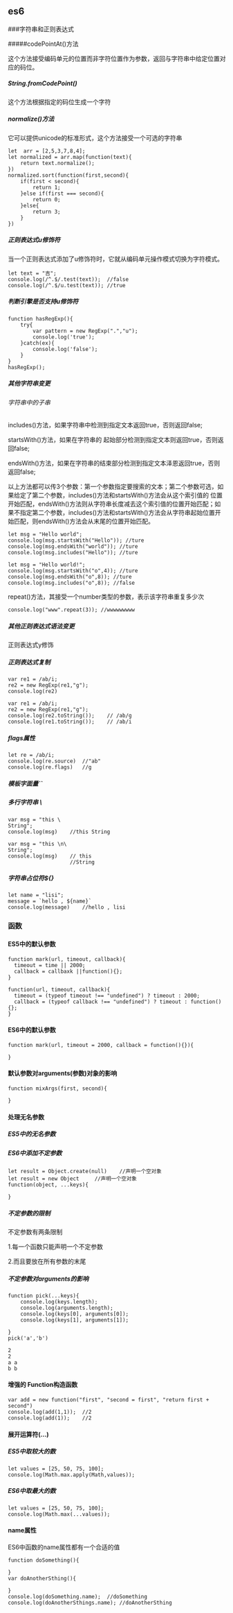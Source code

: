 ## es6

###字符串和正则表达式

#####codePointAt()方法

这个方法接受编码单元的位置而非字符位置作为参数，返回与字符串中给定位置对应的码位。

##### String.fromCodePoint()

这个方法根据指定的码位生成一个字符

##### normalize()方法

它可以提供unicode的标准形式，这个方法接受一个可选的字符串

```
let  arr = [2,5,3,7,8,4];
let normalized = arr.map(function(text){
	return text.normalize();
})
normalized.sort(function(first,second){
	if(first < second){
		return 1;
	}else if(first === second){
		return 0;
	}else{
		return 3;	
	}
})
```

##### 正则表达式u修饰符

当一个正则表达式添加了u修饰符时，它就从编码单元操作模式切换为字符模式。

```
let text = "吉";
console.log(/^.$/.test(text));  //false
console.log(/^.$/u.test(text)); //true
```

##### 判断引擎是否支持u修饰符

```
function hasRegExp(){
	try{
		var pattern = new RegExp(".","u");
		console.log('true');
	}catch(ex){
		console.log('false');
	}
}
hasRegExp();
```

##### 其他字符串变更

###### 字符串中的子串

includes()方法，如果字符串中检测到指定文本返回true，否则返回false;

startsWith()方法，如果在字符串的 起始部分检测到指定文本则返回true，否则返回false;

endsWith()方法，如果在字符串的结束部分检测到指定文本泽恩返回true，否则返回false;

以上方法都可以传3个参数：第一个参数指定要搜索的文本；第二个参数可选，如果给定了第二个参数，includes()方法和startsWith()方法会从这个索引值的 位置开始匹配，endsWith()方法则从字符串长度减去这个索引值的位置开始匹配；如果不指定第二个参数，includes()方法和startsWith()方法会从字符串起始位置开始匹配，则endsWith()方法会从末尾的位置开始匹配。

```
let msg = "Hello world";
console.log(msg.startsWith("Hello")); //ture
console.log(msg.endsWith("world")); //ture
console.log(msg.includes("Hello")); //ture

let msg = "Hello world!";
console.log(msg.startsWith("o",4)); //ture
console.log(msg.endsWith("o",8)); //ture
console.log(msg.includes("o",8)); //false
```

repeat()方法，其接受一个number类型的参数，表示该字符串重复多少次

```
console.log("www".repeat(3)); //wwwwwwwww
```

##### 其他正则表达式语法变更

正则表达式y修饰

##### 正则表达式复制

```
var re1 = /ab/i;
re2 = new RegExp(re1,"g");
console.log(re2)
```

```
var re1 = /ab/i;
re2 = new RegExp(re1,"g");
console.log(re2.toString());	// /ab/g
console.log(re1.toString());	// /ab/i
```

##### flags属性

```
let re = /ab/i;
console.log(re.source)	//"ab"
console.log(re.flags)	//g
```

##### 模板字面量``

##### 多行字符串 \

```
var msg = "this \
String";
console.log(msg)	//this String
```

```
var msg = "this \n\
String";
console.log(msg)	// this 
					//String
```

##### 字符串占位符${}

```
let name = "lisi";
message = `hello , ${name}`
console.log(message)	//hello , lisi
```

### 函数

#### ES5中的默认参数

```
function mark(url, timeout, callback){
  timeout = time || 2000;
  callback = callbaxk ||function(){};
}
```

```
function(url, timeout, callback){
  timeout = (typeof timeout !== "undefined") ? timeout : 2000;
  callback = (typeof callback !== "undefined") ? timeout : function(){};
}
```

#### ES6中的默认参数

```
function mark(url, timeout = 2000, callback = function(){}){
  
}
```

#### 默认参数对arguments(参数)对象的影响

```
function mixArgs(first, second){
  
}
```

#### 处理无名参数

##### ES5中的无名参数

##### ES6中添加不定参数

```
let result = Object.create(null)	//声明一个空对象
let result = new Object		//声明一个空对象
function(object, ...keys){
  
}
```

##### 不定参数的限制

不定参数有两条限制

1.每一个函数只能声明一个不定参数

2.而且要放在所有参数的末尾

##### 不定参数对arguments的影响

```
function pick(...keys){
	console.log(keys.length);
	console.log(arguments.length);
    console.log(keys[0], arguments[0]);
    console.log(keys[1], arguments[1]);

}
pick('a','b')

2
2
a a
b b
```

#### 增强的 Function构造函数

```
var add = new function("first", "second = first", "return first + second")
console.log(add(1,1));	//2
console.log(add(1));	//2
```

#### 展开运算符(...)

##### ES5中取较大的数

```
let values = [25, 50, 75, 100];
console.log(Math.max.apply(Math,values));
```

##### ES6中取最大的数

```
let values = [25, 50, 75, 100];
console.log(Math.max(...values));
```

#### name属性

ES6中函数的name属性都有一个合适的值

```
function doSomething(){
  
}
var doAnotherSthing(){
  
}
console.log(doSomething.name);	//doSomething
console.log(doAnotherSthings.name);	//doAnotherSthing
```

